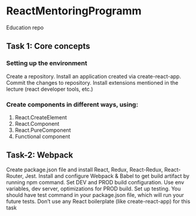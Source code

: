 # ReactMentoringProgramm
Education repo

## Task 1: Core concepts
### Setting up the environment
Create a repository. Install an application created via create-react-app. Commit the changes to repository. Install extensions mentioned in the lecture (react developer tools, etc.)

### Create components in different ways, using:
1. React.CreateElement
2. React.Component
3. React.PureComponent
4. Functional component

## Task-2: Webpack
Create package.json file and install React, Redux, React-Redux, React-Router,
Jest. Install and configure Webpack & Babel to get build artifact by running npm
command.
Set DEV and PROD build configuration. Use env variables, dev server, optimizations for PROD
build. Set up testing. You should have test command in your package.json file, which
will run your future tests. Don’t use any React boilerplate (like create-react-app) for
this task